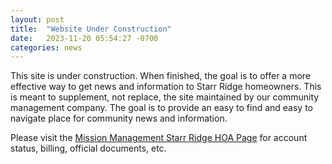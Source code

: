 ```yaml
---
layout: post
title:  "Website Under Construction"
date:   2023-11-20 05:54:27 -0700
categories: news
---
```

This site is under construction. When finished, the goal is to offer a more effective way to get news and information to Starr Ridge homeowners. This is meant to supplement, not replace, the site maintained by our community management company. The goal is to provide an easy to find and easy to navigate place for community news and information.

Please visit the [Mission Management Starr Ridge HOA Page][mm-hoa] for account status, billing, official documents, etc. 

[mm-hoa]: https://str.eunify.net/default.asp

